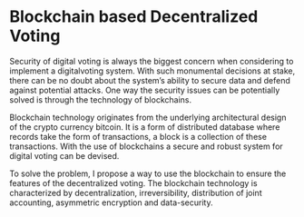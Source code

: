 # Blockchain based Decentralized Voting

Security of digital voting is always the biggest concern when considering to implement a digitalvoting system. With such monumental decisions at stake, there can be no doubt about the system’s ability to secure data and defend against potential attacks. One way the security issues can be potentially solved is through the technology of blockchains.

Blockchain technology originates from the underlying architectural design of the crypto currency bitcoin. It is a form of distributed database where records take the form of transactions, a block is a collection of these transactions. With the use of blockchains a secure and robust system for digital voting can be devised.

To solve the problem, I propose a way to use the blockchain to ensure the features of the decentralized voting. The blockchain technology is characterized by decentralization, irreversibility, distribution of joint accounting, asymmetric encryption and data-security.
